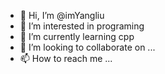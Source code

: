 - 👋 Hi, I’m @imYangliu
- 👀 I’m interested in programing
- 🌱 I’m currently learning cpp
- 💞️ I’m looking to collaborate on ...
- 📫 How to reach me ...

<!---
imYangliu/imYangliu is a ✨ special ✨ repository because its `README.md` (this file) appears on your GitHub profile.
You can click the Preview link to take a look at your changes.
--->
